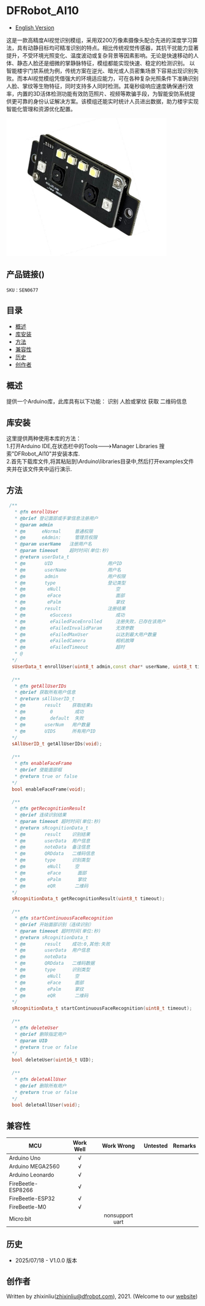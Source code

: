 # DFRobot_AI10
- [English Version](./README.md)

这是一款高精度AI视觉识别模组，采用双200万像素摄像头配合先进的深度学习算法，具有动静目标均可精准识别的特点。相比传统视觉传感器，其抗干扰能力显著提升，不受环境光照变化、温度波动或复杂背景等因素影响。无论是快速移动的人体、静态人脸还是细微的掌静脉特征，模组都能实现快速、稳定的检测识别。
以智能楼宇门禁系统为例，传统方案在逆光、暗光或人员密集场景下容易出现识别失败。而本AI视觉模组凭借强大的环境适应能力，可在各种复杂光照条件下准确识别人脸、掌纹等生物特征，同时支持多人同时检测。其毫秒级响应速度确保通行效率，内置的3D活体检测功能有效防范照片、视频等欺骗手段，为智能安防系统提供更可靠的身份认证解决方案。该模组还能实时统计人员进出数据，助力楼宇实现智能化管理和资源优化配置。

![正反面svg效果图](resources/images/FacePlamQR.jpg) 


## 产品链接()

    SKU：SEN0677

## 目录

* [概述](#概述)
* [库安装](#库安装)
* [方法](#方法)
* [兼容性](#兼容性y)
* [历史](#历史)
* [创作者](#创作者)

## 概述

提供一个Arduino库，此库具有以下功能：
  识别 人脸或掌纹
  获取 二维码信息

## 库安装
这里提供两种使用本库的方法：<br>
1.打开Arduino IDE,在状态栏中的Tools--->Manager Libraries 搜索"DFRobot_AI10"并安装本库.<br>
2.首先下载库文件,将其粘贴到\Arduino\libraries目录中,然后打开examples文件夹并在该文件夹中运行演示.<br>

## 方法

```C++
 /**
   * @fn enrollUser
   * @brief 登记面部或手掌信息注册用户
   * @param admin  
   * @n      eNormal     普通权限
   * @n      eAdmin:     管理员权限
   * @param userName   注册用户名
   * @param timeout    超时时间(单位:秒)
   * @return userData_t
   * @n       UID                    用户ID
   * @n       userName               用户名
   * @n       admin                  用户权限
   * @n       type                   登记类型
   * @n        eNull                    空
   * @n        eFace                    面部
   * @n        ePalm                    掌纹
   * @n       result                 注册结果
   * @n         eSuccess                成功
   * @n         eFailedFaceEnrolled     注册失败，已存在该用户
   * @n         eFailedInvalidParam     无效参数
   * @n         eFailedMaxUser          以达到最大用户数量
   * @n         eFailedCamera           相机故障
   * @n         eFailedTimeout          超时
   * @
  */
  sUserData_t enrollUser(uint8_t admin,const char* userName, uint8_t timeout);

  /**
   * @fn getAllUserIDs
   * @brief 获取所有用户信息
   * @return sAllUserID_t
   * @n       result    获取结果s
   * @n         0        成功
   * @n         default  失败
   * @n       userNum   用户数量
   * @n       UIDS      所有用户ID
  */
  sAllUserID_t getAllUserIDs(void);

  /**
   * @fn enableFaceFrame
   * @brief 使能面部框
   * @return true or false
  */
  bool enableFaceFrame(void);

  /**
   * @fn getRecognitionResult
   * @brief 连续识别结果
   * @param timeout 超时时间(单位:秒)
   * @return sRcognitionData_t
   * @n       result    识别结果
   * @n       userData  用户信息
   * @n       noteData  备注信息
   * @n       QRDdata   二维码信息
   * @n       type      识别类型
   * @n        eNull     空
   * @n        eFace      面部
   * @n        ePalm      掌纹
   * @n        eQR       二维码
  */
  sRcognitionData_t getRecognitionResult(uint8_t timeout);

  /**
   * @fn startContinuousFaceRecognition
   * @brief 开始面部识别（连续识别）
   * @param timeout 超时时间(单位:秒)
   * @return sRcognitionData_t
   * @n       result    成功:0,其他:失败
   * @n       userData  用户信息
   * @n       noteData  
   * @n       QRDdata   二维码数据
   * @n       type      识别类型
   * @n        eNull     空
   * @n        eFace     面部
   * @n        ePalm     掌纹
   * @n        eQR       二维码
  */
  sRcognitionData_t startContinuousFaceRecognition(uint8_t timeout);

  /** 
   * @fn deleteUser
   * @brief 删除指定用户
   * @param UID 
   * @return true or false
  */
  bool deleteUser(uint16_t UID);

  /**
   * @fn deleteAllUser
   * @brief 删除所有用户
   * @return true or false
  */
  bool deleteAllUser(void);
```

## 兼容性

MCU                | Work Well    |   Work Wrong    | Untested    | Remarks
------------------ | :----------: | :-------------: | :---------: | :----:
Arduino Uno        |      √       |                 |             |
Arduino MEGA2560   |      √       |                 |             |
Arduino Leonardo   |      √       |                 |             |
FireBeetle-ESP8266 |      √       |                 |             |
FireBeetle-ESP32   |      √       |                 |             |
FireBeetle-M0      |      √       |                 |             |
Micro:bit          |              | nonsupport uart |             |

## 历史
- 2025/07/18 - V1.0.0 版本

## 创作者

Written by zhixinliu(zhixinliu@dfrobot.com), 2021. (Welcome to our [website](https://www.dfrobot.com/))
